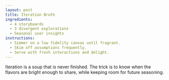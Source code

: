 ```yaml
---
layout: post
title: Iteration Broth
ingredients:
  - 4 storyboards
  - 3 divergent explorations
  - Seasonal user insights
instructions:
  - Simmer on a low fidelity canvas until fragrant.
  - Skim off assumptions frequently.
  - Serve with fresh interactions and delight.
---
```


Iteration is a soup that is never finished. The trick is to know when the flavors are bright enough to share, while keeping room for future seasoning.
